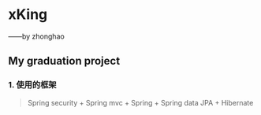 # xKing
  ——by zhonghao    
## My graduation project

### 1. 使用的框架
> Spring security + Spring mvc + Spring + Spring data JPA + Hibernate
